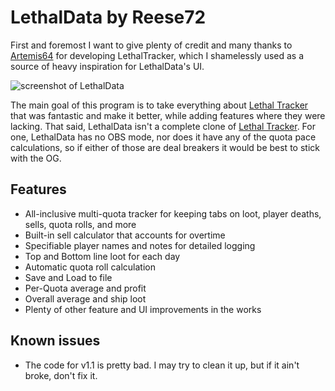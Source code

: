 # LethalData by Reese72

First and foremost I want to give plenty of credit and many thanks to [Artemis64](https://github.com/Artemis6425) for developing LethalTracker, which I shamelessly used as a source of heavy inspiration for LethalData's UI.

![screenshot of LethalData](https://i.imgur.com/J7g02Vx.png)

The main goal of this program is to take everything about [Lethal Tracker](https://github.com/Artemis6425/LethalTracker) that was fantastic and make it better, while adding features where they were lacking.
That said, LethalData isn't a complete clone of [Lethal Tracker](https://github.com/Artemis6425/LethalTracker). For one, LethalData has no OBS mode, nor does it have any of the quota pace calculations, so if either of those are deal breakers it would be best to stick with the OG.

## Features

- All-inclusive multi-quota tracker for keeping tabs on loot, player deaths, sells, quota rolls, and more
- Built-in sell calculator that accounts for overtime
- Specifiable player names and notes for detailed logging
- Top and Bottom line loot for each day
- Automatic quota roll calculation 
- Save and Load to file
- Per-Quota average and profit
- Overall average and ship loot
- Plenty of other feature and UI improvements in the works


## Known issues

- The code for v1.1 is pretty bad. I may try to clean it up, but if it ain't broke, don't fix it.
